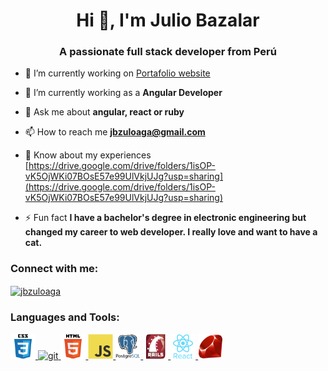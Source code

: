 <h1 align="center">Hi 👋, I'm Julio Bazalar</h1>
<h3 align="center">A passionate full stack developer from Perú</h3>

- 🔭 I’m currently working on [Portafolio website](https://github.com/julioBZ25/next-portafolio)

- 🌱 I’m currently working as a **Angular Developer**

- 💬 Ask me about **angular, react or ruby**

- 📫 How to reach me **jbzuloaga@gmail.com**

- 📄 Know about my experiences [https://drive.google.com/drive/folders/1isOP-vK5OjWKi07BOsE57e99UlVkjUJg?usp=sharing](https://drive.google.com/drive/folders/1isOP-vK5OjWKi07BOsE57e99UlVkjUJg?usp=sharing)

- ⚡ Fun fact **I have a bachelor's degree in electronic engineering but changed my career to web developer. I really love and want to have a cat.**

<h3 align="left">Connect with me:</h3>
<p align="left">
<a href="https://linkedin.com/in/jbzuloaga" target="blank"><img align="center" src="https://raw.githubusercontent.com/rahuldkjain/github-profile-readme-generator/master/src/images/icons/Social/linked-in-alt.svg" alt="jbzuloaga" height="30" width="40" /></a>
</p>

<h3 align="left">Languages and Tools:</h3>
<p align="left"> <a href="https://www.w3schools.com/css/" target="_blank" rel="noreferrer"> <img src="https://raw.githubusercontent.com/devicons/devicon/master/icons/css3/css3-original-wordmark.svg" alt="css3" width="40" height="40"/> </a> <a href="https://git-scm.com/" target="_blank" rel="noreferrer"> <img src="https://www.vectorlogo.zone/logos/git-scm/git-scm-icon.svg" alt="git" width="40" height="40"/> </a> <a href="https://www.w3.org/html/" target="_blank" rel="noreferrer"> <img src="https://raw.githubusercontent.com/devicons/devicon/master/icons/html5/html5-original-wordmark.svg" alt="html5" width="40" height="40"/> </a> <a href="https://developer.mozilla.org/en-US/docs/Web/JavaScript" target="_blank" rel="noreferrer"> <img src="https://raw.githubusercontent.com/devicons/devicon/master/icons/javascript/javascript-original.svg" alt="javascript" width="40" height="40"/> </a> <a href="https://www.postgresql.org" target="_blank" rel="noreferrer"> <img src="https://raw.githubusercontent.com/devicons/devicon/master/icons/postgresql/postgresql-original-wordmark.svg" alt="postgresql" width="40" height="40"/> </a> <a href="https://rubyonrails.org" target="_blank" rel="noreferrer"> <img src="https://raw.githubusercontent.com/devicons/devicon/master/icons/rails/rails-original-wordmark.svg" alt="rails" width="40" height="40"/> </a> <a href="https://reactjs.org/" target="_blank" rel="noreferrer"> <img src="https://raw.githubusercontent.com/devicons/devicon/master/icons/react/react-original-wordmark.svg" alt="react" width="40" height="40"/> </a> <a href="https://www.ruby-lang.org/en/" target="_blank" rel="noreferrer"> <img src="https://raw.githubusercontent.com/devicons/devicon/master/icons/ruby/ruby-original.svg" alt="ruby" width="40" height="40"/> </a> </p>
